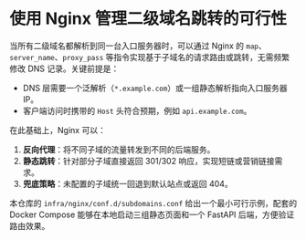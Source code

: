 # 使用 Nginx 管理二级域名跳转的可行性

当所有二级域名都解析到同一台入口服务器时，可以通过 Nginx 的 `map`、`server_name`、`proxy_pass` 等指令实现基于子域名的请求路由或跳转，无需频繁修改 DNS 记录。关键前提是：

- DNS 层需要一个泛解析（`*.example.com`）或一组静态解析指向入口服务器 IP。
- 客户端访问时携带的 `Host` 头符合预期，例如 `api.example.com`。

在此基础上，Nginx 可以：

1. **反向代理**：将不同子域的流量转发到不同的后端服务。
2. **静态跳转**：针对部分子域直接返回 301/302 响应，实现短链或营销链接需求。
3. **兜底策略**：未配置的子域统一回退到默认站点或返回 404。

本仓库的 `infra/nginx/conf.d/subdomains.conf` 给出一个最小可行示例，配套的 Docker Compose 能够在本地启动三组静态页面和一个 FastAPI 后端，方便验证路由效果。
